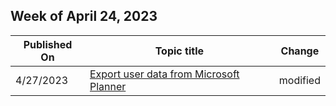<!-- This file is generated automatically each week. Changes made to this file will be overwritten.-->



## Week of April 24, 2023


| Published On |Topic title | Change |
|------|------------|--------|
| 4/27/2023 | [Export user data from Microsoft Planner](/Office365/Planner/export-user-data) | modified |
